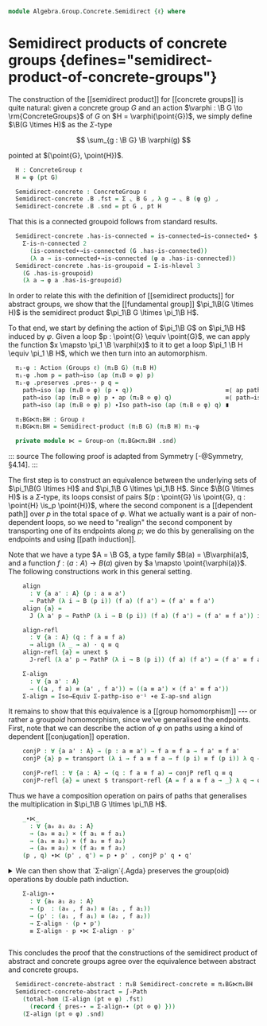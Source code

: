 <!--
```agda
open import Algebra.Group.Semidirect
open import Algebra.Group.Cat.Base
open import Algebra.Group.Concrete
open import Algebra.Group.Action
open import Algebra.Group

open import Cat.Univalent
open import Cat.Prelude

open import Homotopy.Connectedness

open ConcreteGroup
open is-group-hom
open Groups
```
-->

```agda
module Algebra.Group.Concrete.Semidirect {ℓ} where
```

# Semidirect products of concrete groups {defines="semidirect-product-of-concrete-groups"}

The construction of the [[semidirect product]] for [[concrete groups]]
is quite natural: given a concrete group $G$ and an action $\varphi :
\B G \to \rm{ConcreteGroups}$ of $G$ on $H = \varphi(\point{G})$, we
simply define $\B(G \ltimes H)$ as the $\Sigma$-type

$$
\sum_{g : \B G} \B \varphi(g)
$$

pointed at $(\point{G}, \point{H})$.

<!--
```agda
module _ (G : ConcreteGroup ℓ) (φ : ⌞ B G ⌟ → ConcreteGroup ℓ) where
```
-->

```agda
  H : ConcreteGroup ℓ
  H = φ (pt G)

  Semidirect-concrete : ConcreteGroup ℓ
  Semidirect-concrete .B .fst = Σ ⌞ B G ⌟ λ g → ⌞ B (φ g) ⌟
  Semidirect-concrete .B .snd = pt G , pt H
```

That this is a connected groupoid follows from standard results.

```agda
  Semidirect-concrete .has-is-connected = is-connected→is-connected∙ $
    Σ-is-n-connected 2
      (is-connected∙→is-connected (G .has-is-connected))
      (λ a → is-connected∙→is-connected (φ a .has-is-connected))
  Semidirect-concrete .has-is-groupoid = Σ-is-hlevel 3
    (G .has-is-groupoid)
    (λ a → φ a .has-is-groupoid)
```

In order to relate this with the definition of [[semidirect products]]
for abstract groups, we show that the [[fundamental group]]
$\pi_1\B(G \ltimes H)$ is the semidirect product $\pi_1\B G \ltimes
\pi_1\B H$.

To that end, we start by defining the action of $\pi_1\B G$ on
$\pi_1\B H$ induced by $\varphi$.
Given a loop $p : \point{G} \equiv \point{G}$, we can apply the function
$x \mapsto \pi_1 \B \varphi(x)$ to it to get a loop $\pi_1 \B H \equiv
\pi_1 \B H$, which we then turn into an automorphism.

<!--
NOTE(annoying): these are *right* actions, because both π₁ and Aut use
the diagrammatic order; if they both used the classical order, we'd
get left actions and we'd have to use left semidirect products; if
they used different orders, the definition of `π₁-φ` would have to
involve a `sym` to align them up.
-->

```agda
  π₁-φ : Action (Groups ℓ) (π₁B G) (π₁B H)
  π₁-φ .hom p = path→iso (ap (π₁B ⊙ φ) p)
  π₁-φ .preserves .pres-⋆ p q =
    path→iso (ap (π₁B ⊙ φ) (p ∙ q))                          ≡⟨ ap path→iso (ap-∙ (π₁B ⊙ φ) p q) ⟩
    path→iso (ap (π₁B ⊙ φ) p ∙ ap (π₁B ⊙ φ) q)               ≡⟨ path→iso-∙ (Groups ℓ) _ _ ⟩
    path→iso (ap (π₁B ⊙ φ) p) ∙Iso path→iso (ap (π₁B ⊙ φ) q) ∎

  π₁BG⋉π₁BH : Group ℓ
  π₁BG⋉π₁BH = Semidirect-product (π₁B G) (π₁B H) π₁-φ

  private module ⋉ = Group-on (π₁BG⋉π₁BH .snd)
```

::: source
The following proof is adapted from Symmetry [-@Symmetry, §4.14].
:::

The first step is to construct an equivalence between the underlying
sets of $\pi_1\B(G \ltimes H)$ and $\pi_1\B G \ltimes \pi_1\B H$.
Since $\B(G \ltimes H)$ is a $\Sigma$-type, its loops consist of pairs
$(p : \point{G} \is \point{G}, q : \point{H} \is_p \point{H})$, where
the second component is a [[dependent path]] over $p$ in the total space
of $\varphi$. What we actually want is a pair of non-dependent loops,
so we need to "realign" the second component by transporting one of
its endpoints along $p$; we do this by generalising on the endpoints
and using [[path induction]].

Note that we have a type $A = \B G$, a type family $B(a) = \B\varphi(a)$,
and a function $f : (a : A) \to B(a)$ given by $a \mapsto \point{\varphi(a)}$.
The following constructions work in this general setting.

<!--
```agda
  module _ {ℓ ℓ'} {A : Type ℓ} {B : A → Type ℓ'} (f : (a : A) → B a) where
```
-->

```agda
    align
      : ∀ {a a' : A} (p : a ≡ a')
      → PathP (λ i → B (p i)) (f a) (f a') ≃ (f a' ≡ f a')
    align {a} =
      J (λ a' p → PathP (λ i → B (p i)) (f a) (f a') ≃ (f a' ≡ f a')) id≃

    align-refl
      : ∀ {a : A} (q : f a ≡ f a)
      → align (λ _ → a) · q ≡ q
    align-refl {a} = unext $
      J-refl (λ a' p → PathP (λ i → B (p i)) (f a) (f a') ≃ (f a' ≡ f a')) id≃

    Σ-align
      : ∀ {a a' : A}
      → ((a , f a) ≡ (a' , f a')) ≃ ((a ≡ a') × (f a' ≡ f a'))
    Σ-align = Iso→Equiv Σ-pathp-iso e⁻¹ ∙e Σ-ap-snd align
```

It remains to show that this equivalence is a [[group homomorphism]]
--- or rather a group*oid* homomorphism, since we've generalised the
endpoints.
First, note that we can describe the action of $\varphi$ on paths using
a kind of dependent [[conjugation]] operation.

```agda
    conjP : ∀ {a a' : A} → (p : a ≡ a') → f a ≡ f a → f a' ≡ f a'
    conjP {a} p = transport (λ i → f a ≡ f a → f (p i) ≡ f (p i)) λ q → q

    conjP-refl : ∀ {a : A} → (q : f a ≡ f a) → conjP refl q ≡ q
    conjP-refl {a} = unext $ transport-refl {A = f a ≡ f a → _} λ q → q
```

Thus we have a composition operation on pairs of paths that generalises
the multiplication in $\pi_1\B G \ltimes \pi_1\B H$.

```agda
    _∙⋉_
      : ∀ {a₀ a₁ a₂ : A}
      → (a₀ ≡ a₁) × (f a₁ ≡ f a₁)
      → (a₁ ≡ a₂) × (f a₂ ≡ f a₂)
      → (a₀ ≡ a₂) × (f a₂ ≡ f a₂)
    (p , q) ∙⋉ (p' , q') = p ∙ p' , conjP p' q ∙ q'
```

<details>
<summary>
We can then show that `Σ-align`{.Agda} preserves the group(oid)
operations by double path induction.

```agda
    Σ-align-∙
      : ∀ {a₀ a₁ a₂ : A}
      → (p  : (a₀ , f a₀) ≡ (a₁ , f a₁))
      → (p' : (a₁ , f a₁) ≡ (a₂ , f a₂))
      → Σ-align · (p ∙ p')
      ≡ Σ-align · p ∙⋉ Σ-align · p'
```
</summary>

```agda
    Σ-align-∙ {a₀} {a₁} {a₂} p p' = J₂
      (λ a₀ a₂ p⁻¹ p' →
        ∀ (q : PathP (λ i → B (p⁻¹ (~ i))) (f a₀) (f a₁))
        → (q' : PathP (λ i → B (p' i)) (f a₁) (f a₂))
        → Σ-align · ((sym p⁻¹ ,ₚ q) ∙ (p' ,ₚ q'))
        ≡ Σ-align · (sym p⁻¹ ,ₚ q) ∙⋉ Σ-align · (p' ,ₚ q'))
      (λ q q' →
        Σ-align · ((refl ,ₚ q) ∙ (refl ,ₚ q'))                      ≡˘⟨ ap· Σ-align (ap-∙ (a₁ ,_) q q') ⟩
        Σ-align · (refl ,ₚ q ∙ q')                                  ≡⟨⟩
        refl        , align refl · (q ∙ q')                         ≡⟨ refl ,ₚ align-refl (q ∙ q') ⟩
        refl        , q ∙ q'                                        ≡˘⟨ refl ,ₚ ap₂ _∙_ (align-refl q) (align-refl q') ⟩
        refl        , align refl · q ∙ align refl · q'              ≡˘⟨ ∙-idl _ ,ₚ ap (_∙ align refl · q') (conjP-refl (align refl · q)) ⟩
        refl ∙ refl , conjP refl (align refl · q) ∙ align refl · q' ∎)
      (ap fst (sym p)) (ap fst p') (ap snd p) (ap snd p')
```
</details>

This concludes the proof that the constructions of the semidirect
product of abstract and concrete groups agree over the equivalence
between abstract and concrete groups.

```agda
  Semidirect-concrete-abstract : π₁B Semidirect-concrete ≡ π₁BG⋉π₁BH
  Semidirect-concrete-abstract = ∫-Path
    (total-hom (Σ-align (pt ⊙ φ) .fst)
      (record { pres-⋆ = Σ-align-∙ (pt ⊙ φ) }))
    (Σ-align (pt ⊙ φ) .snd)
```

